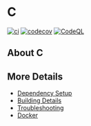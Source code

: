# C

[![ci](https://github.com/lifeistoughk/C/actions/workflows/ci.yml/badge.svg)](https://github.com/lifeistoughk/C/actions/workflows/ci.yml)
[![codecov](https://codecov.io/gh/lifeistoughk/C/branch/main/graph/badge.svg)](https://codecov.io/gh/lifeistoughk/C)
[![CodeQL](https://github.com/lifeistoughk/C/actions/workflows/codeql-analysis.yml/badge.svg)](https://github.com/lifeistoughk/C/actions/workflows/codeql-analysis.yml)

## About C



## More Details

 * [Dependency Setup](README_dependencies.md)
 * [Building Details](README_building.md)
 * [Troubleshooting](README_troubleshooting.md)
 * [Docker](README_docker.md)
